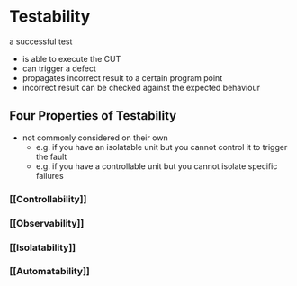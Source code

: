 # Testability
a successful test
- is able to execute the CUT 
- can trigger a defect
- propagates incorrect result to a certain program point
- incorrect result can be checked against the expected behaviour

## Four Properties of Testability
- not commonly considered on their own
	- e.g. if you have an isolatable unit but you cannot control it to trigger the fault
	- e.g. if you have a controllable unit but you cannot isolate specific failures
### [[Controllability]]
### [[Observability]]
### [[Isolatability]]
### [[Automatability]]